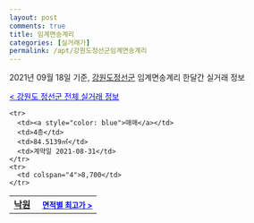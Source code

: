```yaml
---
layout: post
comments: true
title: 임계면송계리
categories: [실거래가]
permalink: /apt/강원도정선군임계면송계리
---
```


2021년 09월 18일 기준, <a href="/apt/강원도정선군">강원도정선군</a> 임계면송계리 한달간 실거래 정보

<a style="color: blue;" href="/apt/강원도정선군">< 강원도 정선군 전체 실거래 정보</a>
<!---- start ---->
<table>
  <tr>
    <td colspan="4" style="font-weight: bold;"><a href="/apt/강원도정선군임계면송계리낙원">낙원</a> &nbsp;&nbsp;&nbsp; <a style="color: blue; font-size: smaller;" href="/apt/강원도정선군임계면송계리낙원">면적별 최고가 ></a></td>
  </tr>
    
    <tr>
      <td><a style="color: blue">매매</a></td>
      <td>4층</td>
      <td>84.5139㎡</td>
      <td>계약일 2021-08-31</td>
    </tr>
    <tr>
      <td colspan="4">8,700</td>
    </tr>
      
</table>
<!---- end ---->
    
